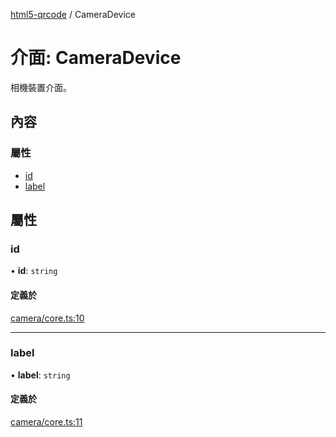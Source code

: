 ﻿---
sidebar_position: 4
---

[html5-qrcode](../) / CameraDevice

# 介面: CameraDevice

相機裝置介面。

## 內容

### 屬性

- [id](CameraDevice.md#id)
- [label](CameraDevice.md#label)

## 屬性

### id

• **id**: `string`

#### 定義於

[camera/core.ts:10](https://github.com/mebjas/html5-qrcode/blob/600717e/src/camera/core.ts#L10)

___

### label

• **label**: `string`

#### 定義於

[camera/core.ts:11](https://github.com/mebjas/html5-qrcode/blob/600717e/src/camera/core.ts#L11)
